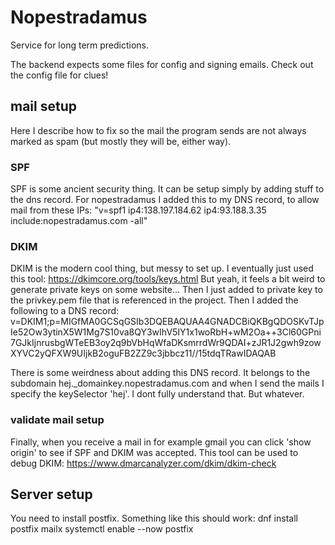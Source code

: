 # Nopestradamus

Service for long term predictions.

The backend expects some files for config and signing emails. Check out the config file for clues!

## mail setup

Here I describe how to fix so the mail the program sends are not always marked as spam (but mostly they will be, either way).

### SPF

SPF is some ancient security thing. It can be setup simply by adding stuff to the dns record.
For nopestradamus I added this to my DNS record, to allow mail from these IPs:
"v=spf1 ip4:138.197.184.62 ip4:93.188.3.35 include:nopestradamus.com -all"

### DKIM

DKIM is the modern cool thing, but messy to set up. I eventually just used this tool: https://dkimcore.org/tools/keys.html
But yeah, it feels a bit weird to generate private keys on some website...
Then I just added to private key to the privkey.pem file that is referenced in the project.
Then I added the following to a DNS record:
v=DKIM1;p=MIGfMA0GCSqGSIb3DQEBAQUAA4GNADCBiQKBgQDOSKvTJpIe52Ow3ytinX5W1Mg7S10va8QY3wIhV5IY1x1woRbH+wM2Oa++3Cl60GPni7GJkIjnrusbgWTeEB3oy2q9bVbHqWfaDKsmrrdWr9QDAI+zJR1J2gwh9zowXYVC2yQFXW9UIjkB2oguFB2ZZ9c3jbbcz11//15tdqTRawIDAQAB

There is some weirdness about adding this DNS record. It belongs to the subdomain hej.\_domainkey.nopestradamus.com and when I send the mails I specify the keySelector 'hej'. I dont fully understand that. But whatever.

### validate mail setup

Finally, when you receive a mail in for example gmail you can click 'show origin' to see if SPF and DKIM was accepted.
This tool can be used to debug DKIM: https://www.dmarcanalyzer.com/dkim/dkim-check

## Server setup

You need to install postfix. Something like this should work:
dnf install postfix mailx
systemctl enable --now postfix
